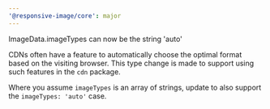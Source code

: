 ```yaml
---
'@responsive-image/core': major
---
```


ImageData.imageTypes can now be the string 'auto'

CDNs often have a feature to automatically choose the
optimal format based on the visiting browser. This type
change is made to support using such features in the
`cdn` package.

Where you assume `imageTypes` is an array of strings,
update to also support the `imageTypes: 'auto'` case.
